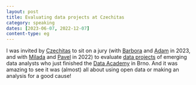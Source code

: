 ```yaml
---
layout: post
title: Evaluating data projects at Czechitas
category: speaking
dates: [2023-06-07, 2022-12-07]
content-type: eg
---
```


I was invited by [Czechitas](https://www.czechitas.cz/en) to sit on a jury (with [Barbora](https://www.linkedin.com/in/barbora-nem%C4%8Dekov%C3%A1-a1a6a01a2) and [Adam](https://www.linkedin.com/in/este-adam) in 2023, and with [Milada](https://www.linkedin.com/in/milada-sejnohova) and [Pavel](https://www.linkedin.com/in/pavel-klammert-9500046b) in 2022) to evaluate [data projects](https://docs.google.com/spreadsheets/d/1bag3ntZsNyq9fi0AK2qWAF-6qQiTyrRr3dIO4FrkWJ8/edit?usp=sharing) of emerging data analysts who just finished the [Data Academy](https://www.czechitas.cz/kurzy/digitalni-akademie-data) in Brno. And it was amazing to see it was (almost) all about using open data or making an analysis for a good cause!